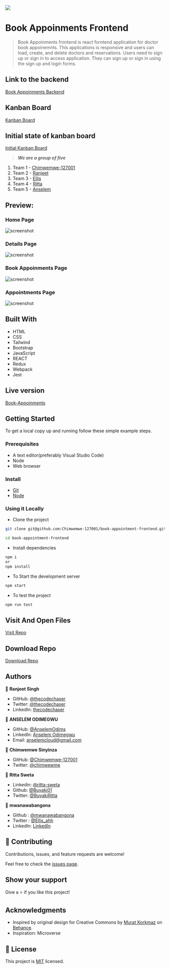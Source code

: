 ![](https://img.shields.io/badge/thecodechaser-blueviolet)

# Book Appoinments Frontend

> Book Appoinments frontend is react forntend application for doctor book appoinemnts. This applications is responsive and users can load, create, and delete doctors and reservations. Users need to sign up or sign in to access application. They can sign up or sign in using the sign up and login forms.

## Link to the backend

[Book Appoinments Backend](https://github.com/Chimwemwe-127001/book-appointment-backend)

## Kanban Board
[Kanban Board](https://github.com/users/Chimwemwe-127001/projects/3)

## Initial state of kanban board
[Initial Kanban Board](https://github.com/Chimwemwe-127001/book-appointment-frontend/issues/13)

> ***We are a group of five***
1. Team 1 - [Chimwemwe-127001](https://github.com/Chimwemwe-127001)
2. Team 2 - [Ranjeet](https://github.com/thecodechaser )
3. Team 3 - [Ellis](https://github.com/mwanawabangona)
4. Team 4 - [Ritta](https://github.com/Buyaki01)
5. Team 5 - [Anselem](https://github.com/AnselemOdims )

## Preview:

### Home Page

![screenshot](./src/assets/images/homepage.png)

### Details Page

![screenshot](./src/assets/images/details-page.png)

### Book Appoinments Page

![screenshot](./src/assets/images/book-reserve.png)

### Appointments Page

![screenshot](./src/assets/images/reservations.png)

## Built With

- HTML
- CSS
- Tailwind
- Bootstrap
- JavaScript
- REACT
- Redux
- Webpack
- Jest

## Live version

[Book-Appoinments](https://book-appointments-frontend.netlify.app)

## Getting Started

To get a local copy up and running follow these simple example steps.

### Prerequisites
- A text editor(preferably Visual Studio Code)
- Node
- Web browser

### Install
- [Git](https://git-scm.com/downloads)
- [Node](https://nodejs.org/en/download/)

### Using it Locally

- Clone the project

```bash 
git clone git@github.com:Chimwemwe-127001/book-appointment-frontend.git

cd book-appointment-frontend
```

- Install dependencies

```bash
npm i 
or
npm install
```
- To Start the development server
```bash
npm start
```

- To test the project
```bash
npm run test
```


## Visit And Open Files

[Visit Repo](https://github.com/Chimwemwe-127001/book-appointment-frontend)

## Download Repo

[Download Repo](https://github.com/Chimwemwe-127001/book-appointment-frontend/archive/refs/heads/main.zip)

## Authors

👤 **Ranjeet Singh**

- GitHub: [@thecodechaser](https://github.com/thecodechaser)
- Twitter: [@thecodechaser](https://twitter.com/thecodechaser)
- LinkedIn: [thecodechaser](https://linkedin.com/in/thecodechaser)

👤 **ANSELEM ODIMEGWU**

- GitHub: [@AnselemOdims](https://github.com/AnselemOdims)
- LinkedIn: [Anselem Odimegwu](https://www.linkedin.com/in/anselem-odimegwu/)
- Email: anselemcloud@gmail.com

👤 **Chimwemwe Sinyinza**

- GitHub: [@Chimwemwe-127001](https://github.com/Chimwemwe-127001)
- Twitter: [@chimwewme](https://twitter.com/chimwewme)

👤 **Ritta Sweta**

- Linkedin: [@ritta-sweta](https://www.linkedin.com/in/ritta-sweta/)
- Github: [@Buyaki01](https://github.com/Buyaki01)
- Twitter: [@BuyakiRitta](https://twitter.com/BuyakiRitta)

👤 **mwanawabangona**

- Github : [@mwanawabangona](https://github.com/mwanawabangona)
- Twitter : [@Ellis_ahh](https://twitter.com/Ellis_ahh)
- LinkedIn: [LinkedIn](https://www.linkedin.com/in/ellis-ngona)


## 🤝 Contributing

Contributions, issues, and feature requests are welcome!

Feel free to check the [issues page](https://github.com/Chimwemwe-127001/book-appointment-frontend/issues).

## Show your support

Give a ⭐️ if you like this project!

## Acknowledgments

- Inspired by original design for Creative Commons by [Murat Korkmaz](https://www.behance.net/muratk) on [Behance](https://www.behance.net/gallery/26425031/Vespa-Responsive-Redesign).
- Inspiration: Microverse

## 📝 License

This project is [MIT](./LICENSE.md) licensed.
